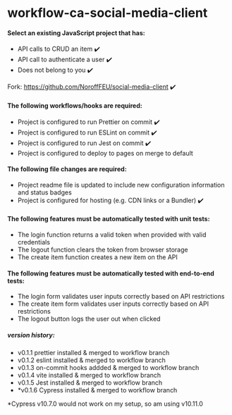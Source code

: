 # workflow-ca-social-media-client


#### Select an existing JavaScript project that has:

- API calls to CRUD an item :heavy_check_mark:
- API call to authenticate a user :heavy_check_mark:
- Does not belong to you  :heavy_check_mark:

Fork: https://github.com/NoroffFEU/social-media-client :heavy_check_mark:

#### The following workflows/hooks are required:

- Project is configured to run Prettier on commit  :heavy_check_mark:
- Project is configured to run ESLint on commit  :heavy_check_mark:
- Project is configured to run Jest on commit    :heavy_check_mark:
- Project is configured to deploy to pages on merge to default


#### The following file changes are required:

- Project readme file is updated to include new configuration information and status badges
- Project is configured for hosting (e.g. CDN links or a Bundler) :heavy_check_mark:


#### The following features must be automatically tested with unit tests:

- The login function returns a valid token when provided with valid credentials
- The logout function clears the token from browser storage
- The create item function creates a new item on the API

#### The following features must be automatically tested with end-to-end tests:

- The login form validates user inputs correctly based on API restrictions
- The create item form validates user inputs correctly based on API restrictions
- The logout button logs the user out when clicked

##### version history:
- v0.1.1 prettier installed & merged to workflow branch
- v0.1.2 eslint installed & merged to workflow branch
- v0.1.3 on-commit hooks addded & merged to workflow branch
- v0.1.4 vite installed & merged to workflow branch
- v0.1.5 Jest installed & merged to workflow branch
- *v0.1.6 Cypress installed & merged to workflow branch 

*Cypress v10.7.0 would not work on my setup, so am using v10.11.0
